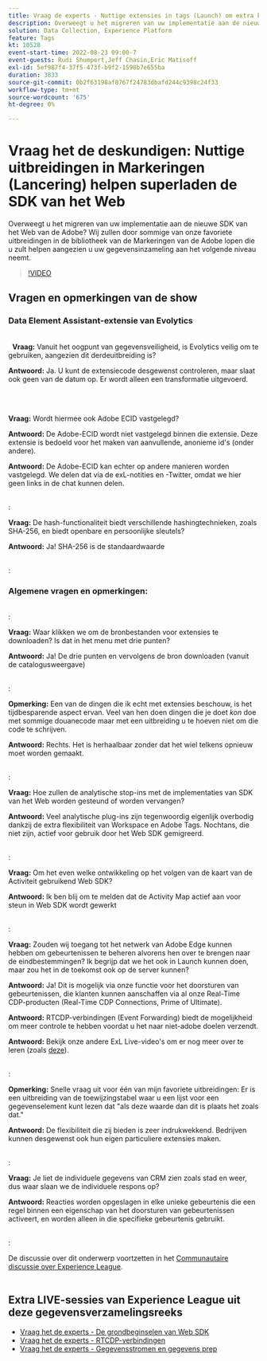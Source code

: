 ```yaml
---
title: Vraag de experts - Nuttige extensies in tags (Launch) om extra kosten in rekening te brengen voor de Web SDK
description: Overweegt u het migreren van uw implementatie aan de nieuwe SDK van het Web van de Adobe?  Wij zullen door sommige van onze favoriete uitbreidingen in de bibliotheek van de Markeringen van de Adobe lopen die u zult helpen aangezien u uw gegevensinzameling aan het volgende niveau neemt.
solution: Data Collection, Experience Platform
feature: Tags
kt: 10528
event-start-time: 2022-08-23 09:00-7
event-guests: Rudi Shumpert,Jeff Chasin,Eric Matisoff
exl-id: 5ef987f4-37f5-473f-b9f2-1598b7e655ba
duration: 3833
source-git-commit: 0b2f63198af8767f24783dbafd244c9398c24f33
workflow-type: tm+mt
source-wordcount: '675'
ht-degree: 0%

---
```


# Vraag het de deskundigen: Nuttige uitbreidingen in Markeringen (Lancering) helpen superladen de SDK van het Web

Overweegt u het migreren van uw implementatie aan de nieuwe SDK van het Web van de Adobe?  Wij zullen door sommige van onze favoriete uitbreidingen in de bibliotheek van de Markeringen van de Adobe lopen die u zult helpen aangezien u uw gegevensinzameling aan het volgende niveau neemt.

>[!VIDEO](https://video.tv.adobe.com/v/346610/?quality=12&learn=on)

## Vragen en opmerkingen van de show

### Data Element Assistant-extensie van Evolytics

<br> 
**Vraag:** Vanuit het oogpunt van gegevensveiligheid, is Evolytics veilig om te gebruiken, aangezien dit derdeuitbreiding is?

**Antwoord:** Ja. U kunt de extensiecode desgewenst controleren, maar slaat ook geen van de datum op. Er wordt alleen een transformatie uitgevoerd.

<br> 

**Vraag:** Wordt hiermee ook Adobe ECID vastgelegd?

**Antwoord:** De Adobe-ECID wordt niet vastgelegd binnen die extensie. Deze extensie is bedoeld voor het maken van aanvullende, anonieme id&#39;s (onder andere).

**Antwoord:** De Adobe-ECID kan echter op andere manieren worden vastgelegd. We delen dat via de exL-notities en -Twitter, omdat we hier geen links in de chat kunnen delen.

<br>:

**Vraag:** De hash-functionaliteit biedt verschillende hashingtechnieken, zoals SHA-256, en biedt openbare en persoonlijke sleutels?

**Antwoord:** Ja! SHA-256 is de standaardwaarde

<br>:

### Algemene vragen en opmerkingen:

<br>:

**Vraag:** Waar klikken we om de bronbestanden voor extensies te downloaden? Is dat in het menu met drie punten?

**Antwoord:** Ja! De drie punten en vervolgens de bron downloaden (vanuit de catalogusweergave)

<br>:

**Opmerking:** Een van de dingen die ik echt met extensies beschouw, is het tijdbesparende aspect ervan. Veel van hen doen dingen die je doet *kon* doe met sommige douanecode maar met een uitbreiding u te hoeven niet om die code te schrijven.

**Antwoord:** Rechts. Het is herhaalbaar zonder dat het wiel telkens opnieuw moet worden gemaakt.

<br>:

**Vraag:** Hoe zullen de analytische stop-ins met de implementaties van SDK van het Web worden gesteund of worden vervangen?

**Antwoord:** Veel analytische plug-ins zijn tegenwoordig eigenlijk overbodig dankzij de extra flexibiliteit van Workspace en Adobe Tags. Nochtans, die niet zijn, actief voor gebruik door het Web SDK gemigreerd.

<br>:

**Vraag:** Om het even welke ontwikkeling op het volgen van de kaart van de Activiteit gebruikend Web SDK?

**Antwoord:** Ik ben blij om te melden dat de Activity Map actief aan voor steun in Web SDK wordt gewerkt

<br>:

**Vraag:** Zouden wij toegang tot het netwerk van Adobe Edge kunnen hebben om gebeurtenissen te beheren alvorens hen over te brengen naar de eindbestemmingen? Ik begrijp dat we het ook in Launch kunnen doen, maar zou het in de toekomst ook op de server kunnen?

**Antwoord:** Ja! Dit is mogelijk via onze functie voor het doorsturen van gebeurtenissen, die klanten kunnen aanschaffen via al onze Real-Time CDP-producten (Real-Time CDP Connections, Prime of Ultimate).

**Antwoord:** RTCDP-verbindingen (Event Forwarding) biedt de mogelijkheid om meer controle te hebben voordat u het naar niet-adobe doelen verzendt.

**Antwoord:** Bekijk onze andere ExL Live-video&#39;s om er nog meer over te leren (zoals [deze](exl-live-episode-06-23-22.md)).

<br>:

**Opmerking:** Snelle vraag uit voor één van mijn favoriete uitbreidingen: Er is een uitbreiding van de toewijzingstabel waar u een lijst voor een gegevenselement kunt lezen dat &quot;als deze waarde dan dit is plaats het zoals dat.&quot;

**Antwoord:** De flexibiliteit die zij bieden is zeer indrukwekkend. Bedrijven kunnen desgewenst ook hun eigen particuliere extensies maken.

<br>:

**Vraag:** Je liet de individuele gegevens van CRM zien zoals stad en weer, dus waar slaan we de individuele respons op?

**Antwoord:** Reacties worden opgeslagen in elke unieke gebeurtenis die een regel binnen een eigenschap van het doorsturen van gebeurtenissen activeert, en worden alleen in die specifieke gebeurtenis gebruikt.

<br>:

De discussie over dit onderwerp voortzetten in het [Communautaire discussie over Experience League](https://experienceleaguecommunities.adobe.com/t5/adobe-experience-platform/experience-league-live-post-session-discussion-useful-extensions/m-p/542620#M240).
<br> 

## Extra LIVE-sessies van Experience League uit deze gegevensverzamelingsreeks

* [Vraag het de experts - De grondbeginselen van Web SDK](exl-live-episode-05-26-22.md)
* [Vraag het de experts - RTCDP-verbindingen](exl-live-episode-06-23-22.md)
* [Vraag het de experts - Gegevensstromen en gegevens prep](exl-live-episode-07-21-22.md)

